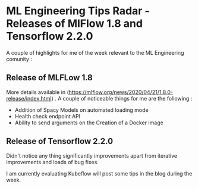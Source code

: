 # ML Engineering Tips Radar - Releases of MlFlow 1.8 and Tensorflow 2.2.0

A couple of highlights for me of the week relevant to the ML Engineering comunity :

## Release of MLFLow 1.8 
More details available in (https://mlflow.org/news/2020/04/21/1.8.0-release/index.html) . A couple of noticeable things for me 
are the following :

* Addition of Spacy Models on automated loading mode
* Health check endpoint API
* Ability to send arguments on the Creation of a Docker image


## Release of Tensorflow 2.2.0  
Didn't notice any thing significantly improvements apart from iterative improvements and loads of bug fixes.

I am currently evaluating Kubeflow will post some tips in the blog during the week.

